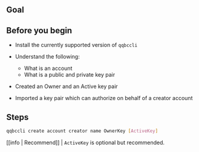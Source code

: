 ## Goal

## Before you begin

* Install the currently supported version of `qqbccli`

* Understand the following:
  * What is an account
  * What is a public and private key pair

* Created an Owner and an Active key pair
* Imported a key pair which can authorize on behalf of a creator account

## Steps

```sh
qqbccli create account creator name OwnerKey [ActiveKey]
```

[[info | Recommend]]
| `ActiveKey` is optional but recommended.
